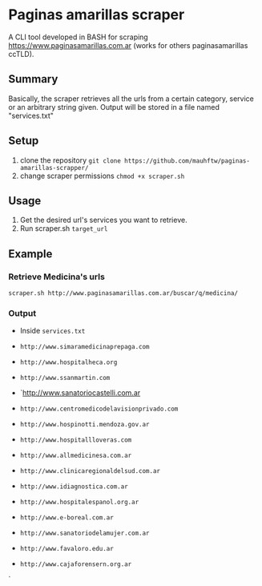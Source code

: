 # Paginas amarillas scraper

A CLI tool developed in BASH for scraping https://www.paginasamarillas.com.ar (works for others paginasamarillas ccTLD).

## Summary

Basically, the scraper retrieves all the urls from a certain category, service or an arbitrary string given. Output will be stored in a file named "services.txt"

## Setup

1. clone the repository `git clone https://github.com/mauhftw/paginas-amarillas-scrapper/`
2. change scraper permissions `chmod +x scraper.sh`

## Usage

1. Get the desired url's services you want to retrieve.
2. Run scraper.sh `target_url`

## Example

### Retrieve Medicina's urls

`scraper.sh http://www.paginasamarillas.com.ar/buscar/q/medicina/`

### Output

- Inside `services.txt`

- `http://www.simaramedicinaprepaga.com`
- `http://www.hospitalheca.org`
- `http://www.ssanmartin.com`
- `http://www.sanatoriocastelli.com.ar
- `http://www.centromedicodelavisionprivado.com`
- `http://www.hospinotti.mendoza.gov.ar`
- `http://www.hospitallloveras.com`
- `http://www.allmedicinesa.com.ar`
- `http://www.clinicaregionaldelsud.com.ar`
- `http://www.idiagnostica.com.ar`
- `http://www.hospitalespanol.org.ar`
- `http://www.e-boreal.com.ar`
- `http://www.sanatoriodelamujer.com.ar`
- `http://www.favaloro.edu.ar`
- `http://www.cajaforensern.org.ar`

`


